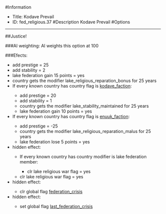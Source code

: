 #Information
 - Title: Kodave Prevail
 - ID: fed_religious.37
#Description
Kodave Prevail
#Options

___
##Justice!

###AI weighting:
AI weights this option at 100


###Efects:<ul><li>add prestige = 25</li><li>add stability = 2</li><li>lake federation gain 15 points = yes</li><li>country gets the modifier lake_religious_reparation_bonus for 25 years</li><li>If every known country has country flag is [kodave_faction](../flags/kodave_faction.md):</li><ul><li>add prestige = 20</li><li>add stability = 1</li><li>country gets the modifier lake_stability_maintained for 25 years</li><li>lake federation gain 10 points = yes</li></ul><li>If every known country has country flag is [enuuk_faction](../flags/enuuk_faction.md):</li><ul><li>add prestige = -25</li><li>country gets the modifier lake_religious_reparation_malus for 25 years</li><li>lake federation lose 5 points = yes</li></ul><li>hidden effect:</li><ul><li>If every known country has country modifier is lake federation member:</li><ul><li>clr lake religious war flag = yes</li></ul><li>clr lake religious war flag = yes</li></ul><li>hidden effect:</li><ul><li>clr global flag [federation_crisis](../flags/federation_crisis.md)</li></ul><li>hidden effect:</li><ul><li>set global flag [last_federation_crisis](../flags/last_federation_crisis.md)</li></ul></ul>
